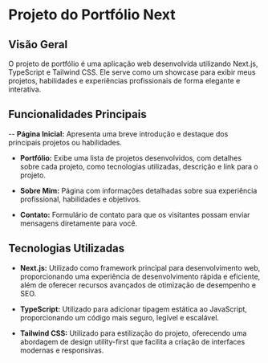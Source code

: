 # Projeto do Portfólio Next

## Visão Geral

O projeto de portfólio é uma aplicação web desenvolvida utilizando Next.js, TypeScript e Tailwind CSS. Ele serve como um showcase para exibir meus projetos, habilidades e experiências profissionais de forma elegante e interativa.

## Funcionalidades Principais

--   **Página Inicial:** Apresenta uma breve introdução e destaque dos principais projetos ou habilidades.

-   **Portfólio:** Exibe uma lista de projetos desenvolvidos, com detalhes sobre cada projeto, como tecnologias utilizadas, descrição e link para o projeto.

-   **Sobre Mim:** Página com informações detalhadas sobre sua experiência profissional, habilidades e objetivos.

-   **Contato:** Formulário de contato para que os visitantes possam enviar mensagens diretamente para você.

## Tecnologias Utilizadas

-   **Next.js:** Utilizado como framework principal para desenvolvimento web, proporcionando uma experiência de desenvolvimento rápida e eficiente, além de oferecer recursos avançados de otimização de desempenho e SEO.

-   **TypeScript:** Utilizado para adicionar tipagem estática ao JavaScript, proporcionando um código mais seguro, legível e escalável.

-   **Tailwind CSS:** Utilizado para estilização do projeto, oferecendo uma abordagem de design utility-first que facilita a criação de interfaces modernas e responsivas.
